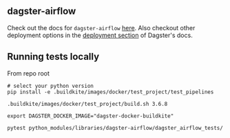 ## dagster-airflow

Check out the docs for `dagster-airflow` [here](https://dagster.readthedocs.io/en/latest/sections/deploying/other/airflow.html). Also checkout other deployment options in the [deployment section](https://dagster.readthedocs.io/en/latest/sections/deploying/index.html) of Dagster's docs.

## Running tests locally

From repo root

```
# select your python version
pip install -e .buildkite/images/docker/test_project/test_pipelines

.buildkite/images/docker/test_project/build.sh 3.6.8

export DAGSTER_DOCKER_IMAGE="dagster-docker-buildkite"

pytest python_modules/libraries/dagster-airflow/dagster_airflow_tests/
```
